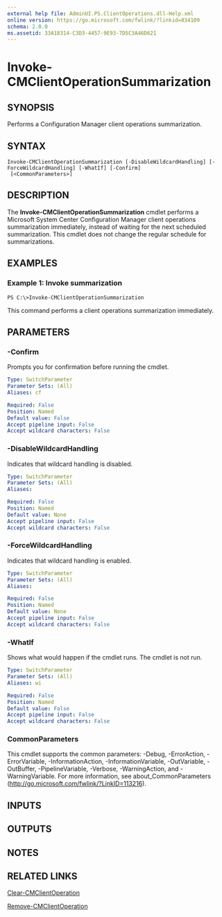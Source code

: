 ```yaml
---
external help file: AdminUI.PS.ClientOperations.dll-Help.xml
online version: https://go.microsoft.com/fwlink/?linkid=834109
schema: 2.0.0
ms.assetid: 33A18314-C3D3-4457-9E93-7D5C3A46D621
---
```


# Invoke-CMClientOperationSummarization

## SYNOPSIS
Performs a Configuration Manager client operations summarization.

## SYNTAX

```
Invoke-CMClientOperationSummarization [-DisableWildcardHandling] [-ForceWildcardHandling] [-WhatIf] [-Confirm]
 [<CommonParameters>]
```

## DESCRIPTION
The **Invoke-CMClientOperationSummarization** cmdlet performs a Microsoft System Center Configuration Manager client operations summarization immediately, instead of waiting for the next scheduled summarization.
This cmdlet does not change the regular schedule for summarizations.

## EXAMPLES

### Example 1: Invoke summarization
```
PS C:\>Invoke-CMClientOperationSummarization
```

This command performs a client operations summarization immediately.

## PARAMETERS

### -Confirm
Prompts you for confirmation before running the cmdlet.

```yaml
Type: SwitchParameter
Parameter Sets: (All)
Aliases: cf

Required: False
Position: Named
Default value: False
Accept pipeline input: False
Accept wildcard characters: False
```

### -DisableWildcardHandling
Indicates that wildcard handling is disabled.

```yaml
Type: SwitchParameter
Parameter Sets: (All)
Aliases: 

Required: False
Position: Named
Default value: None
Accept pipeline input: False
Accept wildcard characters: False
```

### -ForceWildcardHandling
Indicates that wildcard handling is enabled.

```yaml
Type: SwitchParameter
Parameter Sets: (All)
Aliases: 

Required: False
Position: Named
Default value: None
Accept pipeline input: False
Accept wildcard characters: False
```

### -WhatIf
Shows what would happen if the cmdlet runs.
The cmdlet is not run.

```yaml
Type: SwitchParameter
Parameter Sets: (All)
Aliases: wi

Required: False
Position: Named
Default value: False
Accept pipeline input: False
Accept wildcard characters: False
```

### CommonParameters
This cmdlet supports the common parameters: -Debug, -ErrorAction, -ErrorVariable, -InformationAction, -InformationVariable, -OutVariable, -OutBuffer, -PipelineVariable, -Verbose, -WarningAction, and -WarningVariable. For more information, see about_CommonParameters (http://go.microsoft.com/fwlink/?LinkID=113216).

## INPUTS

## OUTPUTS

## NOTES

## RELATED LINKS

[Clear-CMClientOperation](./Clear-CMClientOperation.md)

[Remove-CMClientOperation](./Remove-CMClientOperation.md)


